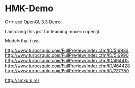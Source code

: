HMK-Demo
========

C++ and OpenGL 3.3 Demo

I am doing this just for learning modern opengl.

Models that i use:

http://www.turbosquid.com/FullPreview/Index.cfm/ID/516933
http://www.turbosquid.com/FullPreview/Index.cfm/ID/516990
http://www.turbosquid.com/FullPreview/Index.cfm/ID/464415
http://www.turbosquid.com/FullPreview/Index.cfm/ID/464428
http://www.turbosquid.com/FullPreview/Index.cfm/ID/727769

http://hmkum.me
